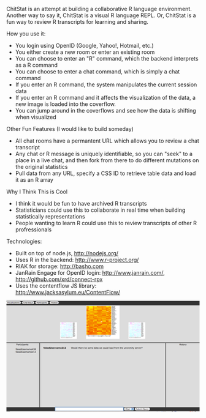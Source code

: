 ChitStat is an attempt at building a collaborative R language environment.  Another way to say it, ChitStat is a visual R language REPL.  Or, ChitStat is a fun way to review R transcripts for learning and sharing.

How you use it:

* You login using OpenID (Google, Yahoo!, Hotmail, etc.)
* You either create a new room or enter an existing room
* You can choose to enter an "R" command, which the backend interprets as a R command
* You can choose to enter a chat command, which is simply a chat command
* If you enter an R command, the system manipulates the current session data
* If you enter an R command and it affects the visualization of the data, a new image is loaded into the coverflow.
* You can jump around in the coverflows and see how the data is shifting when visualized

Other Fun Features (I would like to build someday)

* All chat rooms have a permantent URL which allows you to review a chat transcript
* Any chat or R message is uniquely identifiable, so you can "seek" to a place in a live chat, and then fork from there to do different mutations on the original statistics
* Pull data from any URL, specify a CSS ID to retrieve table data and load it as an R array

Why I Think This is Cool

* I think it would be fun to have archived R transcripts
* Statisticians could use this to collaborate in real time when building statistically representations
* People wanting to learn R could use this to review transcripts of other R profressionals

Technologies:

* Built on top of node.js, http://nodejs.org/
* Uses R in the backend: http://www.r-project.org/
* RIAK for storage: http://basho.com
* JanRain Engage for OpenID login:  http://www.janrain.com/, http://github.com/xrd/connect-rpx
* Uses the contentflow JS library:  http://www.jacksasylum.eu/ContentFlow/

![ChitStat sample layout](http://github.com/xrd/ChitStat/raw/master/html/sample.png)
